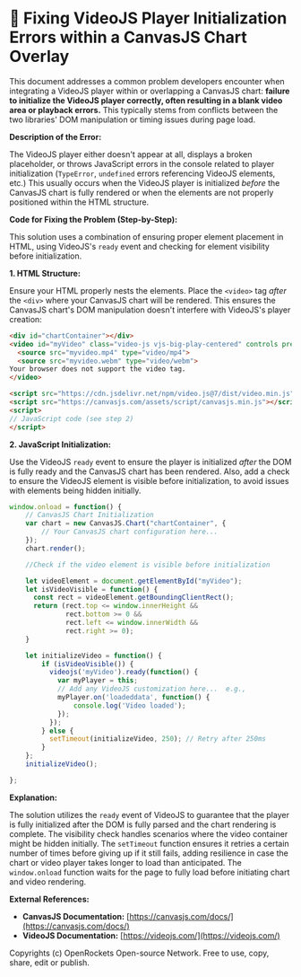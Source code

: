 # 🐞 Fixing VideoJS Player Initialization Errors within a CanvasJS Chart Overlay


This document addresses a common problem developers encounter when integrating a VideoJS player within or overlapping a CanvasJS chart:  **failure to initialize the VideoJS player correctly, often resulting in a blank video area or playback errors.** This typically stems from conflicts between the two libraries' DOM manipulation or timing issues during page load.

**Description of the Error:**

The VideoJS player either doesn't appear at all, displays a broken placeholder, or throws JavaScript errors in the console related to player initialization (`TypeError`, `undefined` errors referencing VideoJS elements, etc.)  This usually occurs when the VideoJS player is initialized *before* the CanvasJS chart is fully rendered or when the elements are not properly positioned within the HTML structure.

**Code for Fixing the Problem (Step-by-Step):**

This solution uses a combination of ensuring proper element placement in HTML, using VideoJS's `ready` event and checking for element visibility before initialization.


**1. HTML Structure:**

Ensure your HTML properly nests the elements.  Place the `<video>` tag *after* the `<div>` where your CanvasJS chart will be rendered.  This ensures the CanvasJS chart's DOM manipulation doesn't interfere with VideoJS's player creation:

```html
<div id="chartContainer"></div>
<video id="myVideo" class="video-js vjs-big-play-centered" controls preload="auto" width="640" height="360" poster="poster.jpg">
  <source src="myvideo.mp4" type="video/mp4">
  <source src="myvideo.webm" type="video/webm">
Your browser does not support the video tag.
</video>

<script src="https://cdn.jsdelivr.net/npm/video.js@7/dist/video.min.js"></script>
<script src="https://canvasjs.com/assets/script/canvasjs.min.js"></script>
<script>
// JavaScript code (see step 2)
</script>
```


**2. JavaScript Initialization:**

Use the VideoJS `ready` event to ensure the player is initialized *after* the DOM is fully ready and the CanvasJS chart has been rendered. Also, add a check to ensure the VideoJS element is visible before initialization, to avoid issues with elements being hidden initially.


```javascript
window.onload = function() {
    // CanvasJS Chart Initialization
    var chart = new CanvasJS.Chart("chartContainer", {
        // Your CanvasJS chart configuration here...
    });
    chart.render();

    //Check if the video element is visible before initialization

    let videoElement = document.getElementById("myVideo");
    let isVideoVisible = function() {
      const rect = videoElement.getBoundingClientRect();
      return (rect.top <= window.innerHeight &&
              rect.bottom >= 0 &&
              rect.left <= window.innerWidth &&
              rect.right >= 0);
    }

    let initializeVideo = function() {
        if (isVideoVisible()) {
          videojs('myVideo').ready(function() {
            var myPlayer = this;
            // Add any VideoJS customization here...  e.g.,
            myPlayer.on('loadeddata', function() {
                console.log('Video loaded');
            });
          });
        } else {
          setTimeout(initializeVideo, 250); // Retry after 250ms
        }
    };
    initializeVideo();

};
```

**Explanation:**

The solution utilizes the `ready` event of VideoJS to guarantee that the player is fully initialized after the DOM is fully parsed and the chart rendering is complete. The visibility check handles scenarios where the video container might be hidden initially.  The `setTimeout` function ensures it retries a certain number of times before giving up if it still fails, adding resilience in case the chart or video player takes longer to load than anticipated. The `window.onload` function waits for the page to fully load before initiating chart and video rendering.

**External References:**

* **CanvasJS Documentation:** [https://canvasjs.com/docs/](https://canvasjs.com/docs/)
* **VideoJS Documentation:** [https://videojs.com/](https://videojs.com/)


Copyrights (c) OpenRockets Open-source Network. Free to use, copy, share, edit or publish.

